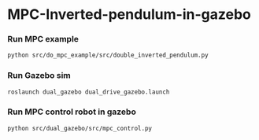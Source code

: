 # MPC-Inverted-pendulum-in-gazebo


### Run MPC example
```bash
python src/do_mpc_example/src/double_inverted_pendulum.py 
```

### Run Gazebo sim
```bash
roslaunch dual_gazebo dual_drive_gazebo.launch
```

### Run MPC control robot in gazebo 
```bash
python src/dual_gazebo/src/mpc_control.py  
```
